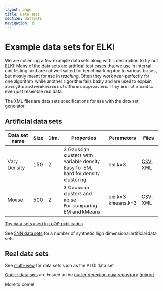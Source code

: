 ```yaml
---
layout: page
title: Data sets
section: datasets
navigation: 15
---
```



Example data sets for ELKI
==========================

We are collecting a few example data sets along with a description to try out ELKI. Many of the data sets are artificial test cases that we use in internal unit testing, and are not well suited for benchmarking due to various biases, but mostly meant for use in *teaching*. Often they work near-perfectly for one algorithm, while another algorithm fails badly and are used to explain strengths and weaknesses of different approaches. They are not meant to even just resemble real data.

The XML files are data sets specifications for use with the [data set generator](generator).

Artificial data sets
--------------------

| **Data set name** | **Size** | **Dim.** | **Properties** | **Parameters** | **Files** |
|-------------------|----------|----------|----------------|----------------|-----------|
| Vary Density      | 150      | 2        |3 Gaussian clusters with variable density<br>Easy for EM, hard for density clustering|em.k=3|[CSV](https://github.com/elki-project/elki/blob/master/data/synthetic/ABC-publication/pov.csv), [XML](https://github.com/elki-project/elki/blob/master/data/synthetic/ABC-publication/pov.xml)|
|Mouse|500|2|3 Gaussian clusters and noise<br>For comparing EM and kMeans|em.k=3<br>kmeans.k=3|[CSV](https://github.com/elki-project/elki/blob/master/data/synthetic/Vorlesung/mouse.csv), [XML](https://github.com/elki-project/elki/blob/master/data/synthetic/Vorlesung/mouse.xml)|

[Toy data sets used in LoOP publication](https://github.com/elki-project/elki/blob/master/data/synthetic/LoOP-publication)

See [SNN data sets](snn) for a number of synthetic high dimensional artificial data sets.

Real data sets
--------------

See [multi-view](multi_view) for data sets such as the ALOI data set.

[Outlier data sets](outlier) are hosted at the [outlier detection data repository][outl1] ([mirror][outl2]).

[outl1]: http://www.dbs.ifi.lmu.de/research/outlier-evaluation/
[outl2]: http://lapad-web.icmc.usp.br/repositories/outlier-evaluation/

More to come!
